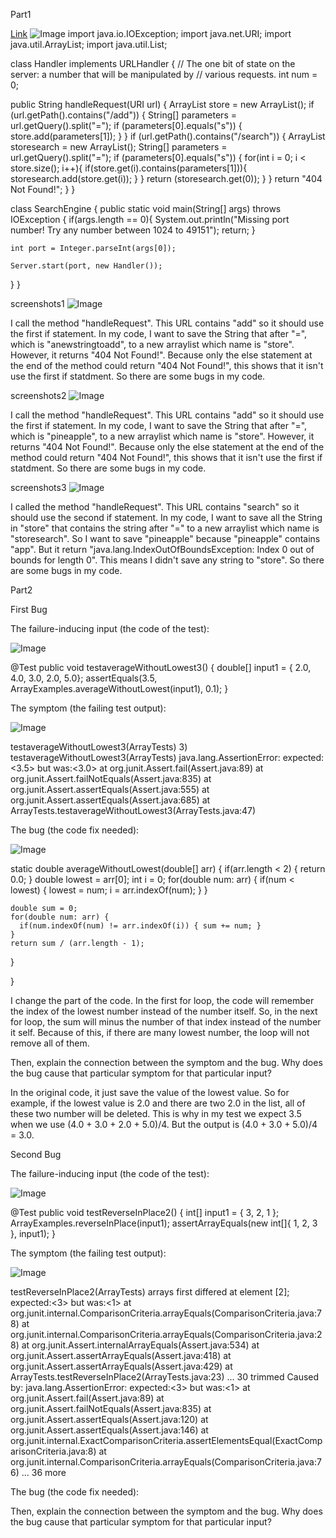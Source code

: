 Part1

[Link](https://github.com/wahanucsd/lab3/blob/main/lab2-SearchEngine.md)
![Image](https://github.com/wahanucsd/lab3/blob/main/Screen%20Shot%202022-10-28%20at%209.45.43%20PM.png)
import java.io.IOException; import java.net.URI; import java.util.ArrayList; import java.util.List;

class Handler implements URLHandler { // The one bit of state on the server: a number that will be manipulated by // various requests. int num = 0;

public String handleRequest(URI url) {
    ArrayList<String> store = new ArrayList<String>();
    if (url.getPath().contains("/add")) {
        String[] parameters = url.getQuery().split("=");
        if (parameters[0].equals("s")) {
        store.add(parameters[1]);
        }
    }
    if (url.getPath().contains("/search")) {
        ArrayList<String> storesearch = new ArrayList<String>();
        String[] parameters = url.getQuery().split("=");
        if (parameters[0].equals("s")) {
            for(int i = 0; i < store.size(); i++){
                if(store.get(i).contains(parameters[1])){
                storesearch.add(store.get(i));
                }
            }
                return (storesearch.get(0));
            }
    }
        return "404 Not Found!";
    }
}

class SearchEngine { public static void main(String[] args) throws IOException { if(args.length == 0){ System.out.println("Missing port number! Try any number between 1024 to 49151"); return; }

    int port = Integer.parseInt(args[0]);

    Server.start(port, new Handler());
}
}
					    

screenshots1
![Image](https://github.com/wahanucsd/lab3/blob/main/Screen%20Shot%202022-10-14%20at%209.22.43%20PM.png)

I call the method "handleRequest". This URL contains "add" so it should use the first if statement. 
In my code, I want to save the String that after "=", which is "anewstringtoadd", to a new arraylist which name is "store".
However, it returns "404 Not Found!".
Because only the else statement at the end of the method could return "404 Not Found!", 
this shows that it isn't use the first if statdment.
So there are some bugs in my code.

screenshots2
![Image](https://github.com/wahanucsd/lab3/blob/main/Screen%20Shot%202022-10-14%20at%209.22.53%20PM.png)

I call the method "handleRequest". This URL contains "add" so it should use the first if statement. 
In my code, I want to save the String that after "=", which is "pineapple", to a new arraylist which name is "store".
However, it returns "404 Not Found!".
Because only the else statement at the end of the method could return "404 Not Found!", 
this shows that it isn't use the first if statdment.
So there are some bugs in my code.



screenshots3
![Image](https://github.com/wahanucsd/lab3/blob/main/Screen%20Shot%202022-10-14%20at%209.23.03%20PM.png)

I called the method "handleRequest". This URL contains "search" so it should use the second if statement.
In my code, I want to save all the String in "store" that contains the string after "=" to a new arraylist which name is "storesearch".
So I want to save "pineapple" because "pineapple" contains "app".
But it return "java.lang.IndexOutOfBoundsException: Index 0 out of bounds for length 0".
This means I didn't save any string to "store".
So there are some bugs in my code.







Part2

First Bug

The failure-inducing input (the code of the test):
		    
![Image](https://github.com/wahanucsd/lab3/blob/main/Screen%20Shot%202022-10-28%20at%209.49.03%20PM.png)
		    
@Test
public void testaverageWithoutLowest3() {
  double[] input1 = { 2.0, 4.0, 3.0, 2.0, 5.0};
  assertEquals(3.5, ArrayExamples.averageWithoutLowest(input1), 0.1);
}



The symptom (the failing test output):

![Image](https://github.com/wahanucsd/lab3/blob/main/Screen%20Shot%202022-10-28%20at%209.49.48%20PM.png)
		    
testaverageWithoutLowest3(ArrayTests)
3) testaverageWithoutLowest3(ArrayTests)
java.lang.AssertionError: expected:<3.5> but was:<3.0>
at org.junit.Assert.fail(Assert.java:89)
at org.junit.Assert.failNotEquals(Assert.java:835)
at org.junit.Assert.assertEquals(Assert.java:555)
at org.junit.Assert.assertEquals(Assert.java:685)
at ArrayTests.testaverageWithoutLowest3(ArrayTests.java:47)


The bug (the code fix needed):

![Image](https://github.com/wahanucsd/lab3/blob/main/Screen%20Shot%202022-10-28%20at%209.51.47%20PM.png)		    
		    
static double averageWithoutLowest(double[] arr) {
    if(arr.length < 2) { return 0.0; }
    double lowest = arr[0];
    int i = 0;
    for(double num: arr) {
      if(num < lowest) { 
        lowest = num; 
        i = arr.indexOf(num);
        }
    }

    double sum = 0;
    for(double num: arr) {
      if(num.indexOf(num) != arr.indexOf(i)) { sum += num; }
    }
    return sum / (arr.length - 1);
  }


}

I change the part of the code. In the first for loop, the code will remember the index of the lowest number instead of the number itself.
So, in the next for loop, the sum will minus the number of that index instead of the number it self.
Because of this, if there are many lowest number, the loop will not remove all of them.



Then, explain the connection between the symptom and the bug. Why does the bug cause that particular symptom for that particular input?

In the original code, it just save the value of the lowest value. So for example, if the lowest value is 2.0 and there are two 2.0 in the list, all of these two number will be deleted. This is why in my test we expect 3.5 when we use (4.0 + 3.0 + 2.0 + 5.0)/4. But the output is (4.0 + 3.0 + 5.0)/4 = 3.0.








Second Bug

The failure-inducing input (the code of the test):

![Image](https://github.com/wahanucsd/lab3/blob/main/Screen%20Shot%202022-10-28%20at%209.54.17%20PM.png)				

@Test 
	public void testReverseInPlace2() {
    int[] input1 = { 3, 2, 1 };
    ArrayExamples.reverseInPlace(input1);
    assertArrayEquals(new int[]{ 1, 2, 3 }, input1);
	}

The symptom (the failing test output):

![Image](https://github.com/wahanucsd/lab3/blob/main/Screen%20Shot%202022-10-28%20at%209.55.28%20PM.png)		    
		    
testReverseInPlace2(ArrayTests)
arrays first differed at element [2]; expected:<3> but was:<1>
        at org.junit.internal.ComparisonCriteria.arrayEquals(ComparisonCriteria.java:78)
        at org.junit.internal.ComparisonCriteria.arrayEquals(ComparisonCriteria.java:28)
        at org.junit.Assert.internalArrayEquals(Assert.java:534)
        at org.junit.Assert.assertArrayEquals(Assert.java:418)
        at org.junit.Assert.assertArrayEquals(Assert.java:429)
        at ArrayTests.testReverseInPlace2(ArrayTests.java:23)
        ... 30 trimmed
Caused by: java.lang.AssertionError: expected:<3> but was:<1>
        at org.junit.Assert.fail(Assert.java:89)
        at org.junit.Assert.failNotEquals(Assert.java:835)
        at org.junit.Assert.assertEquals(Assert.java:120)
        at org.junit.Assert.assertEquals(Assert.java:146)
        at org.junit.internal.ExactComparisonCriteria.assertElementsEqual(ExactComparisonCriteria.java:8)
        at org.junit.internal.ComparisonCriteria.arrayEquals(ComparisonCriteria.java:76)
        ... 36 more

The bug (the code fix needed):





Then, explain the connection between the symptom and the bug. Why does the bug cause that particular symptom for that particular input?





